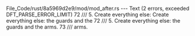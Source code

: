 File_Code/rust/8a5969d2e9/mod/mod_after.rs --- Text (2 errors, exceeded DFT_PARSE_ERROR_LIMIT)
72     /// 5. Create everything else: Create everything else: the guards and the                                                                             72     /// 5. Create everything else: the guards and the arms.
73     ///    arms.                                                                                                                                             

